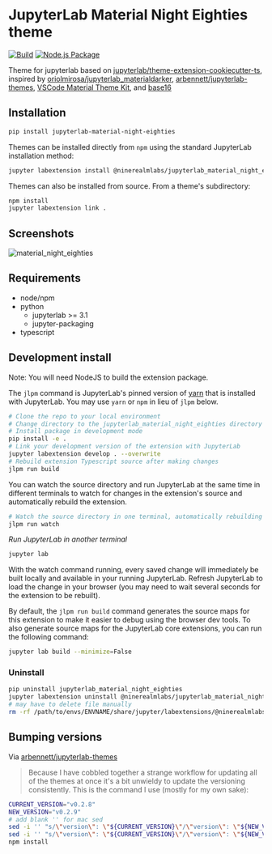 # JupyterLab Material Night Eighties theme

[![Build](https://github.com/ninerealmlabs/jupyterlab-theme-material-night-eighties/actions/workflows/build.yml/badge.svg)](https://github.com/ninerealmlabs/jupyterlab-theme-material-night-eighties/actions/workflows/build.yml) [![Node.js Package](https://github.com/ninerealmlabs/jupyterlab-theme-material-night-eighties/actions/workflows/npm-publish.yml/badge.svg)](https://github.com/ninerealmlabs/jupyterlab-theme-material-night-eighties/actions/workflows/npm-publish.yml)

Theme for jupyterlab based on [jupyterlab/theme-extension-cookiecutter-ts](https://github.com/jupyterlab/extension-cookiecutter-ts),
inspired by [oriolmirosa/jupyterlab_materialdarker](https://github.com/oriolmirosa/jupyterlab_materialdarker),
[arbennett/jupyterlab-themes](https://github.com/arbennett/jupyterlab-themes), [VSCode Material Theme Kit](https://marketplace.visualstudio.com/items?itemName=ms-vscode.Theme-MaterialKit),
and [base16](https://github.com/chriskempson/base16)

## Installation

```sh
pip install jupyterlab-material-night-eighties
```

Themes can be installed directly from `npm` using the standard JupyterLab installation method:

```sh
jupyter labextension install @ninerealmlabs/jupyterlab_material_night_eighties
```

Themes can also be installed from source. From a theme's subdirectory:

```sh
npm install
jupyter labextension link .
```

## Screenshots

![material_night_eighties](./screenshots/material_night_eighties.png 'material_night_eighties theme screenshot')

<!--
![theme_wallpaper](./screenshots/themer.png "theme wallpaper")
-->

## Requirements

- node/npm
- python
  - jupyterlab >= 3.1
  - jupyter-packaging
- typescript

## Development install

Note: You will need NodeJS to build the extension package.

The `jlpm` command is JupyterLab's pinned version of
[yarn](https://yarnpkg.com/) that is installed with JupyterLab. You may use
`yarn` or `npm` in lieu of `jlpm` below.

```bash
# Clone the repo to your local environment
# Change directory to the jupyterlab_material_night_eighties directory
# Install package in development mode
pip install -e .
# Link your development version of the extension with JupyterLab
jupyter labextension develop . --overwrite
# Rebuild extension Typescript source after making changes
jlpm run build
```

You can watch the source directory and run JupyterLab at the same time in different terminals to watch for changes in the extension's source and automatically rebuild the extension.

```bash
# Watch the source directory in one terminal, automatically rebuilding when needed
jlpm run watch
```

_Run JupyterLab in another terminal_

```bash
jupyter lab
```

With the watch command running, every saved change will immediately be built locally and available in your running JupyterLab. Refresh JupyterLab to load the change in your browser (you may need to wait several seconds for the extension to be rebuilt).

By default, the `jlpm run build` command generates the source maps for this extension to make it easier to debug using the browser dev tools. To also generate source maps for the JupyterLab core extensions, you can run the following command:

```bash
jupyter lab build --minimize=False
```

### Uninstall

```bash
pip uninstall jupyterlab_material_night_eighties
jupyter labextension uninstall @ninerealmlabs/jupyterlab_material_night_eighties
# may have to delete file manually
rm -rf /path/to/envs/ENVNAME/share/jupyter/labextensions/@ninerealmlabs/jupyterlab_material_night_eighties
```

## Bumping versions

Via [arbennett/jupyterlab-themes](https://github.com/arbennett/jupyterlab-themes)

> Because I have cobbled together a strange workflow for updating all of the themes at once it's a bit unwieldy
> to update the versioning consistently. This is the command I use (mostly for my own sake):

```sh
CURRENT_VERSION="v0.2.8"
NEW_VERSION="v0.2.9"
# add blank '' for mac sed
sed -i '' "s/\"version\": \"${CURRENT_VERSION}\"/\"version\": \"${NEW_VERSION}\"/g" ./**/package.json
sed -i '' "s/\"version\": \"${CURRENT_VERSION}\"/\"version\": \"${NEW_VERSION}\"/g" ./**/package-lock.json
npm install
```
